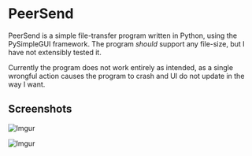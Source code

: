 # PeerSend
PeerSend is a simple file-transfer program written in Python, using the PySimpleGUI framework. The program *should* support any file-size, but I have not extensibly tested it.

Currently the program does not work entirely as intended, as a single wrongful action causes the program to crash and UI do not update in the way I want.

## Screenshots
![Imgur](https://i.imgur.com/rOuOhUM.png)

![Imgur](https://i.imgur.com/JGllcbg.png)

